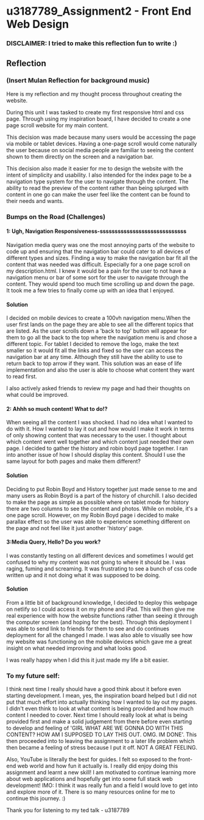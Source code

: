 # u3187789_Assignment2 - Front End Web Design

### DISCLAIMER: I tried to make this reflection fun to write :)

## Reflection

### (Insert Mulan Reflection for background music)

Here is my reflection and my thought process throughout creating the website.

During this unit I was tasked to create my first responsive html and css page. Through using my inspiration board, I have decided to create a one page scroll website for my main content.

This decision was made because many users would be accessing the page via mobile or tablet devices. Having a one-page scroll would come naturally the user because on social media people are familiar to seeing the content shown to them directly on the screen and a navigation bar.

This decision also made it easier for me to design the website with the intent of simplicity and usability. I also intended for the index page to be a navigation type system for the user to navigate through the content. The ability to read the preview of the content rather than being splurged with content in one go can make the user feel like the content can be found to their needs and wants.

### Bumps on the Road (Challenges)

#### 1: Ugh, Navigation Responsiveness-sssssssssssssssssssssssssssss

Navigation media query was one the most annoying parts of the website to code up and ensuring that the navigation bar could cater to all devices of different types and sizes. Finding a way to make the navigation bar fit all the content that was needed was difficult. Especially for a one page scroll on my description.html. I knew it would be a pain for the user to not have a navigation menu or bar of some sort for the user to navigate through the content. They would spend too much time scrolling up and down the page. It took me a few tries to finally come up with an idea that I enjoyed.

#### Solution

I decided on mobile devices to create a 100vh navigation menu.When the user first lands on the page they are able to see all the different topics that are listed. As the user scrolls down a 'back to top' button will appear for them to go all the back to the top where the navigation menu is and chose a different topic. For tablet I decided to remove the logo, make the text smaller so it would fit all the links and fixed so the user can access the navigation bar at any time. Although they still have the ability to use to return back to top arrow if they want. This solution was an ease of life implementation and also the user is able to choose what content they want to read first.

I also actively asked friends to review my page and had their thoughts on what could be improved.

#### 2: Ahhh so much content! What to do!?

When seeing all the content I was shocked. I had no idea what I wanted to do with it. How I wanted to lay it out and how would I make it work in terms of only showing content that was necessary to the user. I thought about which content went well together and which content just needed their own page. I decided to gather the history and robin boyd page together. I ran into another issue of how I should display this content. Should I use the same layout for both pages and make them different?

#### Solution

Deciding to put Robin Boyd and History together just made sense to me and many users as Robin Boyd is a part of the history of churchill. I also decided to make the page as simple as possible where on tablet mode for history there are two columns to see the content and photos. While on mobile, it's a one page scroll. However, on my Robin Boyd page i decided to make parallax effect so the user was able to experience something different on the page and not feel like it just another 'history' page.

#### 3:Media Query, Hello? Do you work?

I was constantly testing on all different devices and sometimes I would get confused to why my content was not going to where it should be. I was raging, fuming and screaming. It was frustrating to see a bunch of css code written up and it not doing what it was supposed to be doing.

#### Solution

From a little bit of background knowledge, I decided to deploy this webpage on netlify so I could access it on my phone and iPad. This will then give me real experience with how the website functions rather than seeing it through the computer screen (and hoping for the best). Through this deployment I was able to send link to friends for them to see and do continues deployment for all the changed I made. I was also able to visually see how my website was functioning on the mobile devices which gave me a great insight on what needed improving and what looks good. 

I was really happy when I did this it just made my life a bit easier.

### To my future self:

I think next time I really should have a good think about it before even starting development. I mean, yes, the inspiration board helped but I did not put that much effort into actually thinking how I wanted to lay out my pages. I didn't even think to look at what content is being provided and how much content I needed to cover. Next time I should really look at what is being provided first and make a solid judgement from there before even starting to develop and feeling of 'GIRL WHAT ARE WE GONNA DO WITH THIS CONTENT? HOW AM I SUPPOSED TO LAY THIS OUT. OMG. IM DONE'. This then proceeded into to leaving the assignment to a later life problem which then became a feeling of stress because I put it off. NOT A GREAT FEELING.

Also, YouTube is literally the best for guides. I felt so exposed to the front-end web world and how fun it actually is. I really did enjoy doing this assignment and learnt a new skill! I am motivated to continue learning more about web applications and hopefully get into some full stack web development! IMO: I think it was really fun and a field I would love to get into and explore more of it. There is so many resources online for me to continue this journey. :)

Thank you for listening to my ted talk - u3187789

